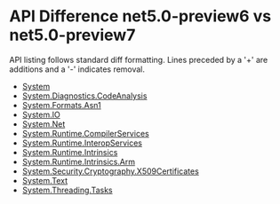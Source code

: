 # API Difference net5.0-preview6 vs net5.0-preview7

API listing follows standard diff formatting. Lines preceded by a '+' are
additions and a '-' indicates removal.

* [System](5.0-preview7_System.md)
* [System.Diagnostics.CodeAnalysis](5.0-preview7_System.Diagnostics.CodeAnalysis.md)
* [System.Formats.Asn1](5.0-preview7_System.Formats.Asn1.md)
* [System.IO](5.0-preview7_System.IO.md)
* [System.Net](5.0-preview7_System.Net.md)
* [System.Runtime.CompilerServices](5.0-preview7_System.Runtime.CompilerServices.md)
* [System.Runtime.InteropServices](5.0-preview7_System.Runtime.InteropServices.md)
* [System.Runtime.Intrinsics](5.0-preview7_System.Runtime.Intrinsics.md)
* [System.Runtime.Intrinsics.Arm](5.0-preview7_System.Runtime.Intrinsics.Arm.md)
* [System.Security.Cryptography.X509Certificates](5.0-preview7_System.Security.Cryptography.X509Certificates.md)
* [System.Text](5.0-preview7_System.Text.md)
* [System.Threading.Tasks](5.0-preview7_System.Threading.Tasks.md)

